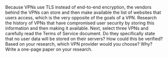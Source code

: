Because VPNs use TLS instead of end-to-end encryption, the vendors behind the VPNs can store and then make available the list of websites that users access, which is the very opposite of the goals of a VPN. Research the history of VPNs that have compromised user security by storing this information and then making it available. Next, select three VPNs and carefully read the Terms of Service document. Do they specifically state that no user data will be stored on their servers? How could this be verified? Based on your research, which VPN provider would you choose? Why? Write a one-page paper on your research.


